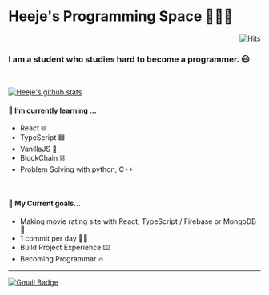 # Heeje's Programming Space 🧑🏻‍💻



<div align=right>

  [![Hits](https://hits.seeyoufarm.com/api/count/incr/badge.svg?url=https%3A%2F%2Fgithub.com%2Fzzsza)](https://hits.seeyoufarm.com) 


  </div>

### I am a student who studies hard to become a programmer. 😃

</br>

[![Heeje's github stats](https://github-readme-stats.vercel.app/api?username=holim0)](https://github.com/anuraghazra/github-readme-stats)





#### **🌱 I’m currently learning ...**

- React 🌐
- TypeScript 🟦
- VanillaJS 🍨
- BlockChain ⛓
- Problem Solving with python, C++



</br>



#### **🎯 My Current goals...**

- Making movie rating site with React, TypeScript / Firebase or MongoDB :hammer:
- 1 commit per day 👍🏻
- Build Project Experience ⌨️
- Becoming Programmar 🔥



---

  [![Gmail Badge](https://img.shields.io/badge/Gmail-d14836?style=flat-square&logo=Gmail&logoColor=white&link=mailto:holim1226@gmail.com)](mailto:holim1226@gmail.com)











<!--
**holim0/holim0** is a ✨ _special_ ✨ repository because its `README.md` (this file) appears on your GitHub profile.

Here are some ideas to get you started:

- 🔭 I’m currently working on ...
- 🌱 I’m currently learning ...
- 👯 I’m looking to collaborate on ...
- 🤔 I’m looking for help with ...
- 💬 Ask me about ...
- 📫 How to reach me: ...
- 😄 Pronouns: ...
- ⚡ Fun fact: ...
-->
